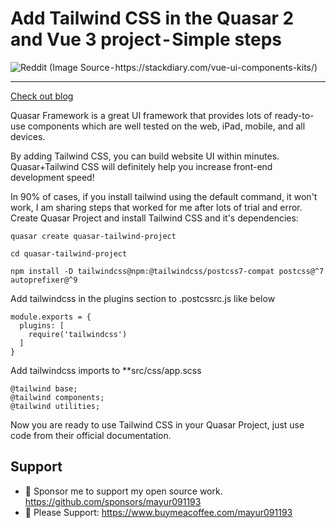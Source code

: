 # Add Tailwind CSS in the Quasar 2 and Vue 3 project - Simple steps


<img src="https://c6c8j7x5.rocketcdn.me/wp-content/uploads/2022/04/Quasar-Framework.png" alt="Reddit">
(Image Source - https://stackdiary.com/vue-ui-components-kits/)

---
[Check out blog](https://medium.com/@mayur091193/add-tailwind-css-in-the-quasar-2-project-simple-steps-339c545dafe0)

Quasar Framework is a great UI framework that provides lots of ready-to-use components which are well tested on the web, iPad, mobile, and all devices.

By adding Tailwind CSS, you can build website UI within minutes. Quasar+Tailwind CSS will definitely help you increase front-end development speed!

In 90% of cases, if you install tailwind using the default command, it won't work, I am sharing steps that worked for me after lots of trial and error.
Create Quasar Project and install Tailwind CSS and it's dependencies:
```
quasar create quasar-tailwind-project

cd quasar-tailwind-project

npm install -D tailwindcss@npm:@tailwindcss/postcss7-compat postcss@^7 autoprefixer@^9
```
Add tailwindcss in the plugins section to .postcssrc.js like below

```
module.exports = {
  plugins: [
    require('tailwindcss')
  ]
}
```

Add tailwindcss imports to **src/css/app.scss

```
@tailwind base;
@tailwind components;
@tailwind utilities;
```

Now you are ready to use Tailwind CSS in your Quasar Project, just use code from their official documentation.

## Support

- 💖 Sponsor me to support my open source work. https://github.com/sponsors/mayur091193 
- 🙏 Please Support: https://www.buymeacoffee.com/mayur091193
